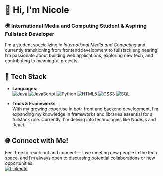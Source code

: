 # 👋 Hi, I'm Nicole

### 🌍 International Media and Computing Student & Aspiring Fullstack Developer

I'm a student specializing in *International Media and Computing* and currently transitioning from frontend development to fullstack engineering! I’m passionate about building web applications, exploring new tech, and contributing to meaningful projects. 

## 🧩 Tech Stack
- **Languages**:  
![Java](https://img.shields.io/badge/java-%23ED8B00.svg?style=for-the-badge&logo=openjdk&logoColor=white)
![JavaScript](https://img.shields.io/badge/javascript-%23323330.svg?style=for-the-badge&logo=javascript&logoColor=%23F7DF1E)
![Python](https://img.shields.io/badge/python-%233776AB.svg?style=for-the-badge&logo=python&logoColor=white)
![HTML5](https://img.shields.io/badge/html5-%23E34F26.svg?style=for-the-badge&logo=html5&logoColor=white)
![CSS3](https://img.shields.io/badge/css3-%231572B6.svg?style=for-the-badge&logo=css3&logoColor=white)
![SQL](https://img.shields.io/badge/sql-%234C4C4C.svg?style=for-the-badge&logo=database&logoColor=white)

- **Tools & Frameworks**:  
With my growing expertise in both front and backend development, I’m expanding my knowledge in frameworks and libraries essential for a fullstack role. Currently, I'm delving into technologies like Node.js and React.

## 🌐 Connect with Me!
Feel free to reach out and connect—I love meeting new people in the tech space, and I’m always open to discussing potential collaborations or new opportunities!  
[![LinkedIn](https://img.shields.io/badge/LinkedIn-%230077B5.svg?logo=linkedin&logoColor=white)](https://linkedin.com/in/nicole-mk12) 


